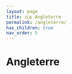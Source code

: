 ```yaml
---
layout: page
title: 🇬🇧 Angleterre
permalink: /angleterre/
has_children: true
nav_order: 5
---
```


# Angleterre